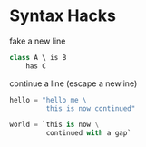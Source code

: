 
# Syntax Hacks

fake a new line

```Cpp
class A \ is B
    has C
```

continue a line (escape a newline)

```Python
hello = "hello me \
         this is now continued"

world = `this is now \
         continued with a gap`
```
